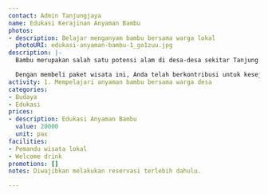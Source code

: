 ```yaml
---
contact: Admin Tanjungjaya
name: Edukasi Kerajinan Anyaman Bambu
photos:
- description: Belajar menganyam bambu bersama warga lokal
  photoURI: edukasi-anyaman-bambu-1_go1zuu.jpg
description: |-
  Bambu merupakan salah satu potensi alam di desa-desa sekitar Tanjung Lesung. Warga desa memanfaatkan bambu salah satunya menjadi anyaman bambu. Anyaman bambu ini dibuat oleh para pengrajin terampil dan kreatif. Mari bersama-sama menikmati aktivitas seru mempelajari salah satu kerajinan lokal ini bersama para warga desa.

  Dengan membeli paket wisata ini, Anda telah berkontribusi untuk kesejahteraan warga desa kami.
activity: 1. Mempelajari anyaman bambu bersama warga desa
categories:
- Budaya
- Edukasi
prices:
- description: Edukasi Anyaman Bambu
  value: 20000
  unit: pax
facilities:
- Pemandu wisata lokal
- Welcome drink
promotions: []
notes: Diwajibkan melakukan reservasi terlebih dahulu.

---
```

